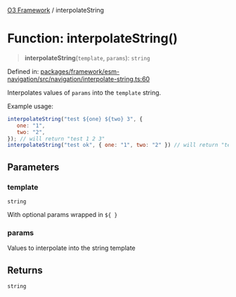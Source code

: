 [O3 Framework](../API.md) / interpolateString

# Function: interpolateString()

> **interpolateString**(`template`, `params`): `string`

Defined in: [packages/framework/esm-navigation/src/navigation/interpolate-string.ts:60](https://github.com/its-kios09/openmrs-esm-core/blob/main/packages/framework/esm-navigation/src/navigation/interpolate-string.ts#L60)

Interpolates values of `params` into the `template` string.

Example usage:
```js
interpolateString("test ${one} ${two} 3", {
   one: "1",
   two: "2",
}); // will return "test 1 2 3"
interpolateString("test ok", { one: "1", two: "2" }) // will return "test ok"
```

## Parameters

### template

`string`

With optional params wrapped in `${ }`

### params

Values to interpolate into the string template

## Returns

`string`
